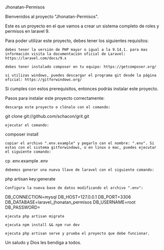 Jhonatan-Permisos

Bienvenidos al proyecto "Jhonatan-Permisos".

Este es un proyecto en el que vamos a crear un sistema completo de roles y permisos en laravel 9.

Para poder utilizar este proyecto, debes tener los siguientes requisitos:

    debes tener la versión de PHP mayor o igual a la 9.14.1. para mas información visita la documentación oficial de Laravel: https://laravel.com/docs/9.x

    debes tener instalado composer en tu equipo: https://getcomposer.org/

    si utilizas windows, puedes descargar el programa git desde la página oficial: https://gitforwindows.org/

Si cumples con estos prerequisitos, entonces podrás instalar este proyecto.

Pasos para instalar este proyecto correctamente:

    descarga este proyecto o clónalo con el comando:

git clone git://github.com/schacon/grit.git

    ejecutar el comando:

composer install

    copiar el archivo ".env.example" y pegarlo con el nombre: ".env". Si estas con el sistema gitforwindows, o en linux o mac, puedes ejecutar el siguiente comando:

cp .env.example .env

    debemos generar una nueva llave de laravel con el siguiente comando:

php artisan key:generate

    Configura la nueva base de datos modificando el archivo ".env":

DB_CONNECTION=mysql DB_HOST=127.0.0.1 DB_PORT=3306 DB_DATABASE=laravel_jhonatan_permisos DB_USERNAME=root DB_PASSWORD=

    ejecuta php artisan migrate

    ejecuta npm install && npm run dev

    ejecuta php artisan serve y prueba el proyecto que debe funcionar.

Un saludo y Dios les bendiga a todos.
